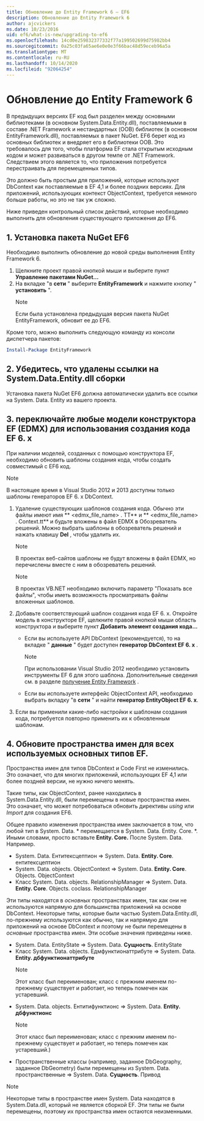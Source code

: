 ```yaml
---
title: Обновление до Entity Framework 6 — EF6
description: Обновление до Entity Framework 6
author: ajcvickers
ms.date: 10/23/2016
uid: ef6/what-is-new/upgrading-to-ef6
ms.openlocfilehash: 14cd0e259832377332f77a199502699d75982bb4
ms.sourcegitcommit: 0a25c03fa65ae6e0e0e3f66bac48d59eceb96a5a
ms.translationtype: MT
ms.contentlocale: ru-RU
ms.lasthandoff: 10/14/2020
ms.locfileid: "92064254"
---
```

# <a name="upgrading-to-entity-framework-6"></a>Обновление до Entity Framework 6

В предыдущих версиях EF код был разделен между основными библиотеками (в основном System.Data.Entity.dll), поставляемыми в составе .NET Framework и нестандартных (OOB) библиотек (в основном EntityFramework.dll), поставляемых в пакет NuGet. EF6 берет код из основных библиотек и внедряет его в библиотеки OOB. Это требовалось для того, чтобы платформа EF стала открытым исходным кодом и может развиваться в другом темпе от .NET Framework. Следствием этого является то, что приложения потребуется перестраивать для перемещенных типов.

Это должно быть простым для приложений, которые используют DbContext как поставляемые в EF 4,1 и более поздних версиях. Для приложений, использующих контекст ObjectContext, требуется немного больше работы, но это не так уж сложно.

Ниже приведен контрольный список действий, которые необходимо выполнить для обновления существующего приложения до EF6.

## <a name="1-install-the-ef6-nuget-package"></a>1. Установка пакета NuGet EF6

Необходимо выполнить обновление до новой среды выполнения Entity Framework 6.

1. Щелкните проект правой кнопкой мыши и выберите пункт **Управление пакетами NuGet...**  
2. На вкладке "в **сети** " выберите **EntityFramework** и нажмите кнопку " **установить** ".  
   > [!NOTE]
   > Если была установлена предыдущая версия пакета NuGet EntityFramework, обновит ее до EF6.

Кроме того, можно выполнить следующую команду из консоли диспетчера пакетов:

``` powershell
Install-Package EntityFramework
```

## <a name="2-ensure-that-assembly-references-to-systemdataentitydll-are-removed"></a>2. Убедитесь, что удалены ссылки на System.Data.Entity.dll сборки

Установка пакета NuGet EF6 должна автоматически удалить все ссылки на System. Data. Entity из вашего проекта.

## <a name="3-swap-any-ef-designer-edmx-models-to-use-ef-6x-code-generation"></a>3. переключайте любые модели конструктора EF (EDMX) для использования создания кода EF 6. x

При наличии моделей, созданных с помощью конструктора EF, необходимо обновить шаблоны создания кода, чтобы создать совместимый с EF6 код.

> [!NOTE]
> В настоящее время в Visual Studio 2012 и 2013 доступны только шаблоны генераторов EF 6. x DbContext.

1. Удаление существующих шаблонов создания кода. Обычно эти файлы имеют имя ** \<edmx_file_name\> . TT** и ** \<edmx_file_name\> . Context.tt** и будьте вложены в файл EDMX в Обозреватель решений. Можно выбрать шаблоны в обозреватель решений и нажать клавишу **Del** , чтобы удалить их.  
   > [!NOTE]
   > В проектах веб-сайтов шаблоны не будут вложены в файл EDMX, но перечислены вместе с ним в обозреватель решений.  

   > [!NOTE]
   > В проектах VB.NET необходимо включить параметр "Показать все файлы", чтобы иметь возможность просматривать файлы вложенных шаблонов.
2. Добавьте соответствующий шаблон создания кода EF 6. x. Откройте модель в конструкторе EF, щелкните правой кнопкой мыши область конструктора и выберите пункт **Добавить элемент создания кода...**
    - Если вы используете API DbContext (рекомендуется), то на вкладке " **данные** " будет доступен **генератор DbContext EF 6. x** .  
      > [!NOTE]
      > При использовании Visual Studio 2012 необходимо установить инструменты EF 6 для этого шаблона. Дополнительные сведения см. в разделе [получение Entity Framework](xref:ef6/fundamentals/install) .  

    - Если вы используете интерфейс ObjectContext API, необходимо выбрать вкладку "в **сети** " и найти **генератор EntityObject EF 6. x**.  
3. Если вы применили какие-либо настройки к шаблонам создания кода, потребуется повторно применить их к обновленным шаблонам.

## <a name="4-update-namespaces-for-any-core-ef-types-being-used"></a>4. Обновите пространства имен для всех используемых основных типов EF.

Пространства имен для типов DbContext и Code First не изменились. Это означает, что для многих приложений, использующих EF 4,1 или более поздней версии, не нужно ничего менять.

Такие типы, как ObjectContext, ранее находились в System.Data.Entity.dll, были перемещены в новые пространства имен. Это означает, что может потребоваться обновить директивы *using* или *Import* для создания EF6.

Общее правило изменения пространства имен заключается в том, что любой тип в System. Data. * перемещается в System. Data. Entity. Core. *. Иными словами, просто вставьте **Entity. Core.** После System. Data. Например.

- System. Data. Ентитексцептион => System. Data. **Entity. Core**. ентитексцептион  
- System. Data. objects. ObjectContext => System. Data. **Entity. Core**. Objects. ObjectContext  
- Класс System. Data. objects. RelationshipManager => System. Data. **Entity. Core**. Objects. coclass. RelationshipManager  

Эти типы находятся в *основных* пространствах имен, так как они не используются напрямую для большинства приложений на основе DbContext. Некоторые типы, которые были частью System.Data.Entity.dll, по-прежнему используются как обычно, так и напрямую для приложений на основе DbContext и поэтому не были перемещены в *основные* пространства имен. Эти особые значения приведены ниже.

- System. Data. EntityState => System. Data. **Сущность**. EntityState  
- Класс System. Data. objects. Едмфунктионаттрибуте => System. Data. **Entity. дбфунктионаттрибуте**  
  > [!NOTE]
  > Этот класс был переименован; класс с прежним именем по-прежнему существует и работает, но теперь помечен как устаревший.  
- System. Data. objects. Ентитифунктионс => System. Data. **Entity. дбфунктионс**  
  > [!NOTE]
  > Этот класс был переименован; класс с прежним именем по-прежнему существует и работает, но теперь помечен как устаревший.)  
- Пространственные классы (например, заданное DbGeography, заданное DbGeometry) были перемещены из System. Data. пространственные => System. Data. **Сущность**. Привод

> [!NOTE]
> Некоторые типы в пространстве имен System. Data находятся в System.Data.dll, который не является сборкой EF. Эти типы не были перемещены, поэтому их пространства имен остаются неизменными.
